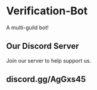 # Verification-Bot
A multi-guild bot!
## Our Discord Server
Join our server to help support us.
## discord.gg/AgGxs45
